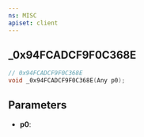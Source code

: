 ```yaml
---
ns: MISC
apiset: client
---
```

## _0x94FCADCF9F0C368E

```c
// 0x94FCADCF9F0C368E
void _0x94FCADCF9F0C368E(Any p0);
```


## Parameters
* **p0**:



